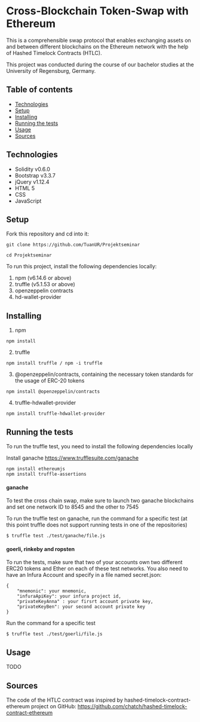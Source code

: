 # Cross-Blockchain Token-Swap with Ethereum
This is a comprehensible swap protocol that enables exchanging assets on and between different blockchains on the Ethereum network with the help of Hashed Timelock Contracts (HTLC).

This project was conducted during the course of our bachelor studies at the University of Regensburg, Germany.

## Table of contents
* [Technologies](#technologies)
* [Setup](#setup)
* [Installing](#installing)
* [Running the tests](#running-the-tests)
* [Usage](#usage)
* [Sources](#sources)

## Technologies 
-	Solidity v0.6.0 
-	Bootstrap v3.3.7
-	jQuery v1.12.4
-	HTML 5
-	CSS
-	JavaScript

## Setup
Fork this repository and cd into it:
```
git clone https://github.com/TuanUR/Projektseminar

cd Projektseminar
```
To run this project, install the following dependencies locally:
1.	npm (v6.14.6 or above)
2.	truffle (v5.1.53 or above)
3.	openzeppelin contracts
4.	hd-wallet-provider

## Installing
1.	npm 
```
npm install
```
2. truffle 
```
npm install truffle / npm -i truffle 
```
3.  @openzeppelin/contracts, containing the necessary token standards for the usage of ERC-20 tokens
```
npm install @openzeppelin/contracts
```
4. truffle-hdwallet-provider
```
npm install truffle-hdwallet-provider
```

## Running the tests
To run the truffle test, you need to install the following dependencies locally

Install ganache https://www.trufflesuite.com/ganache
```
npm install ethereumjs 
npm install truffle-assertions
```

#### ganache 

To test the cross chain swap, make sure to launch two ganache blockchains and set one network ID to 8545 and the other to 7545

To run the truffle test on ganache, run the command for a specific test (at this point truffle does not support running tests in one of the repositories)
```
$ truffle test ./test/ganache/file.js
```

#### goerli, rinkeby and ropsten
To run the tests, make sure that two of your accounts own two different ERC20 tokens and Ether on each of these test networks. You also need to have an Infura Account and specify in a file named secret.json:
```
{
    "mnemonic": your mnemonic,  
    "infuraApiKey": your infura project id, 
    "privateKeyAnna" : your firsrt account private key, 
    "privateKeyBen": your second account private key
}
```
Run the command for a specific test
```
$ truffle test ./test/goerli/file.js
```

## Usage 
TODO

## Sources 
The code of the HTLC contract was inspired by hashed-timelock-contract-ethereum project on GitHub:
https://github.com/chatch/hashed-timelock-contract-ethereum
